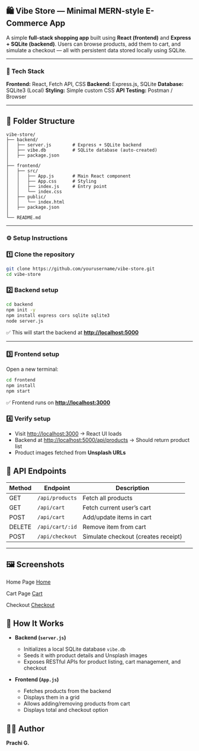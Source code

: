 ## 🛍️ Vibe Store — Minimal MERN-style E-Commerce App

A simple **full-stack shopping app** built using **React (frontend)** and **Express + SQLite (backend)**.
Users can browse products, add them to cart, and simulate a checkout — all with persistent data stored locally using SQLite.

---

### 🚀 Tech Stack

**Frontend:** React, Fetch API, CSS
**Backend:** Express.js, SQLite
**Database:** SQLite3 (Local)
**Styling:** Simple custom CSS
**API Testing:** Postman / Browser

---

## 📂 Folder Structure

```
vibe-store/
├── backend/
│   ├── server.js        # Express + SQLite backend
│   ├── vibe.db          # SQLite database (auto-created)
│   ├── package.json
│
├── frontend/
│   ├── src/
│   │   ├── App.js       # Main React component
│   │   ├── App.css      # Styling
│   │   ├── index.js     # Entry point
│   │   └── index.css
│   ├── public/
│   │   └── index.html
│   ├── package.json
│
└── README.md
```
---

### ⚙️ Setup Instructions

### 1️⃣ Clone the repository

```bash
git clone https://github.com/yourusername/vibe-store.git
cd vibe-store
```

### 2️⃣ Backend setup

```bash
cd backend
npm init -y
npm install express cors sqlite sqlite3
node server.js
```

✅ This will start the backend at
**[http://localhost:5000](http://localhost:5000)**

---

### 3️⃣ Frontend setup

Open a new terminal:

```bash
cd frontend
npm install
npm start
```

✅ Frontend runs on
**[http://localhost:3000](http://localhost:3000)**


### 4️⃣ Verify setup

* Visit [http://localhost:3000](http://localhost:3000) → React UI loads
* Backend at [http://localhost:5000/api/products](http://localhost:5000/api/products) → Should return product list
* Product images fetched from **Unsplash URLs**


## 🧩 API Endpoints

| Method | Endpoint        | Description                         |
| ------ | --------------- | ----------------------------------- |
| GET    | `/api/products` | Fetch all products                  |
| GET    | `/api/cart`     | Fetch current user’s cart           |
| POST   | `/api/cart`     | Add/update items in cart            |
| DELETE | `/api/cart/:id` | Remove item from cart               |
| POST   | `/api/checkout` | Simulate checkout (creates receipt) |

---

## 🖼️ Screenshots

Home Page 
[Home](./frontend/public/screenshots/home.png)

Cart Page
[Cart](./frontend/public/screenshots/cart.png)

Checkout 
[Checkout](./frontend/public/screenshots/checkout.png)


## 🧠 How It Works

* **Backend (`server.js`)**

  * Initializes a local SQLite database `vibe.db`
  * Seeds it with product details and Unsplash images
  * Exposes RESTful APIs for product listing, cart management, and checkout

* **Frontend (`App.js`)**

  * Fetches products from the backend
  * Displays them in a grid
  * Allows adding/removing products from cart
  * Displays total and checkout option


## 👩‍💻 Author

**Prachi G.**
